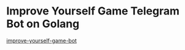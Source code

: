 # Improve Yourself Game Telegram Bot on Golang

[improve-yourself-game-bot](https://t.me/improveYourselfGameBot)